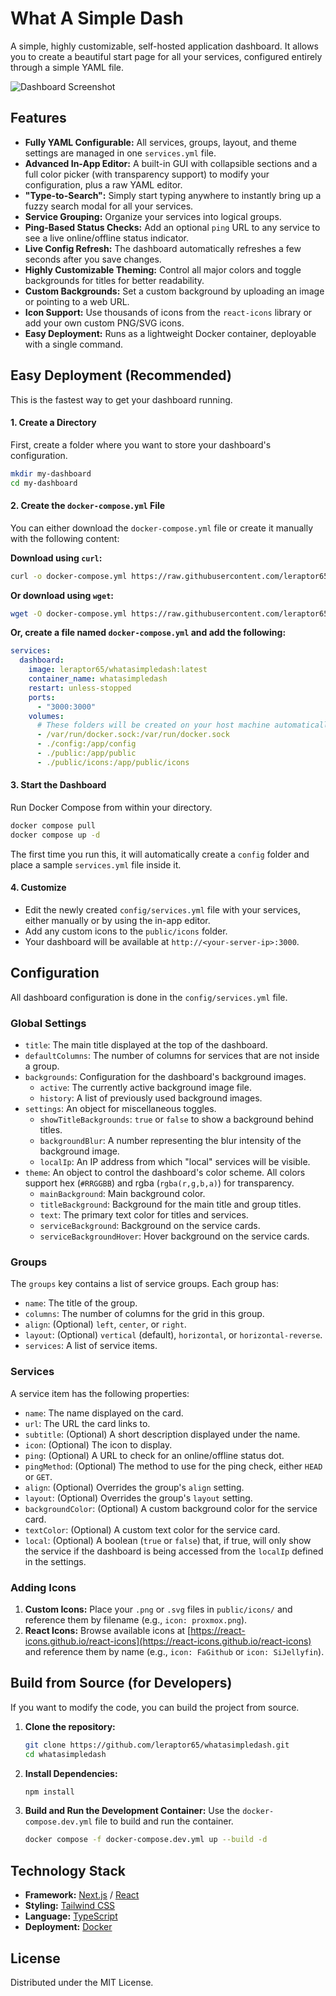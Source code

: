 # What A Simple Dash

A simple, highly customizable, self-hosted application dashboard. It allows you to create a beautiful start page for all your services, configured entirely through a simple YAML file.

![Dashboard Screenshot](https://github.com/leraptor65/whatasimpledash/blob/main/screenshot.png?raw=true)

## Features

  * **Fully YAML Configurable:** All services, groups, layout, and theme settings are managed in one `services.yml` file.
  * **Advanced In-App Editor:** A built-in GUI with collapsible sections and a full color picker (with transparency support) to modify your configuration, plus a raw YAML editor.
  * **"Type-to-Search":** Simply start typing anywhere to instantly bring up a fuzzy search modal for all your services.
  * **Service Grouping:** Organize your services into logical groups.
  * **Ping-Based Status Checks:** Add an optional `ping` URL to any service to see a live online/offline status indicator.
  * **Live Config Refresh:** The dashboard automatically refreshes a few seconds after you save changes.
  * **Highly Customizable Theming:** Control all major colors and toggle backgrounds for titles for better readability.
  * **Custom Backgrounds:** Set a custom background by uploading an image or pointing to a web URL.
  * **Icon Support:** Use thousands of icons from the `react-icons` library or add your own custom PNG/SVG icons.
  * **Easy Deployment:** Runs as a lightweight Docker container, deployable with a single command.

## Easy Deployment (Recommended)

This is the fastest way to get your dashboard running.

#### 1\. Create a Directory

First, create a folder where you want to store your dashboard's configuration.

```bash
mkdir my-dashboard
cd my-dashboard
```

#### 2\. Create the `docker-compose.yml` File

You can either download the `docker-compose.yml` file or create it manually with the following content:

**Download using `curl`:**

```bash
curl -o docker-compose.yml https://raw.githubusercontent.com/leraptor65/whatasimpledash/main/docker-compose.yml
```

**Or download using `wget`:**

```bash
wget -O docker-compose.yml https://raw.githubusercontent.com/leraptor65/whatasimpledash/main/docker-compose.yml
```

**Or, create a file named `docker-compose.yml` and add the following:**

```yaml
services:
  dashboard:
    image: leraptor65/whatasimpledash:latest
    container_name: whatasimpledash
    restart: unless-stopped
    ports:
      - "3000:3000"
    volumes:
      # These folders will be created on your host machine automatically
      - /var/run/docker.sock:/var/run/docker.sock
      - ./config:/app/config
      - ./public:/app/public
      - ./public/icons:/app/public/icons
```

#### 3\. Start the Dashboard

Run Docker Compose from within your directory.

```bash
docker compose pull
docker compose up -d
```

The first time you run this, it will automatically create a `config` folder and place a sample `services.yml` file inside it.

#### 4\. Customize

  * Edit the newly created `config/services.yml` file with your services, either manually or by using the in-app editor.
  * Add any custom icons to the `public/icons` folder.
  * Your dashboard will be available at `http://<your-server-ip>:3000`.

## Configuration

All dashboard configuration is done in the `config/services.yml` file.

### Global Settings

  * `title`: The main title displayed at the top of the dashboard.
  * `defaultColumns`: The number of columns for services that are not inside a group.
  * `backgrounds`: Configuration for the dashboard's background images.
      * `active`: The currently active background image file.
      * `history`: A list of previously used background images.
  * `settings`: An object for miscellaneous toggles.
      * `showTitleBackgrounds`: `true` or `false` to show a background behind titles.
      * `backgroundBlur`: A number representing the blur intensity of the background image.
      * `localIp`: An IP address from which "local" services will be visible.
  * `theme`: An object to control the dashboard's color scheme. All colors support hex (`#RRGGBB`) and rgba (`rgba(r,g,b,a)`) for transparency.
      * `mainBackground`: Main background color.
      * `titleBackground`: Background for the main title and group titles.
      * `text`: The primary text color for titles and services.
      * `serviceBackground`: Background on the service cards.
      * `serviceBackgroundHover`: Hover background on the service cards.

### Groups

The `groups` key contains a list of service groups. Each group has:

  * `name`: The title of the group.
  * `columns`: The number of columns for the grid in this group.
  * `align`: (Optional) `left`, `center`, or `right`.
  * `layout`: (Optional) `vertical` (default), `horizontal`, or `horizontal-reverse`.
  * `services`: A list of service items.

### Services

A service item has the following properties:

  * `name`: The name displayed on the card.
  * `url`: The URL the card links to.
  * `subtitle`: (Optional) A short description displayed under the name.
  * `icon`: (Optional) The icon to display.
  * `ping`: (Optional) A URL to check for an online/offline status dot.
  * `pingMethod`: (Optional) The method to use for the ping check, either `HEAD` or `GET`.
  * `align`: (Optional) Overrides the group's `align` setting.
  * `layout`: (Optional) Overrides the group's `layout` setting.
  * `backgroundColor`: (Optional) A custom background color for the service card.
  * `textColor`: (Optional) A custom text color for the service card.
  * `local`: (Optional) A boolean (`true` or `false`) that, if true, will only show the service if the dashboard is being accessed from the `localIp` defined in the settings.

### Adding Icons

1.  **Custom Icons:** Place your `.png` or `.svg` files in `public/icons/` and reference them by filename (e.g., `icon: proxmox.png`).
2.  **React Icons:** Browse available icons at [https://react-icons.github.io/react-icons](https://react-icons.github.io/react-icons) and reference them by name (e.g., `icon: FaGithub` or `icon: SiJellyfin`).

## Build from Source (for Developers)

If you want to modify the code, you can build the project from source.

1.  **Clone the repository:**

    ```bash
    git clone https://github.com/leraptor65/whatasimpledash.git
    cd whatasimpledash
    ```

2.  **Install Dependencies:**

    ```bash
    npm install
    ```

3.  **Build and Run the Development Container:**
    Use the `docker-compose.dev.yml` file to build and run the container.

    ```bash
    docker compose -f docker-compose.dev.yml up --build -d
    ```

## Technology Stack

  * **Framework:** [Next.js](https://nextjs.org/) / [React](https://react.dev/)
  * **Styling:** [Tailwind CSS](https://tailwindcss.com/)
  * **Language:** [TypeScript](https://www.typescriptlang.org/)
  * **Deployment:** [Docker](https://www.docker.com/)

## License

Distributed under the MIT License.